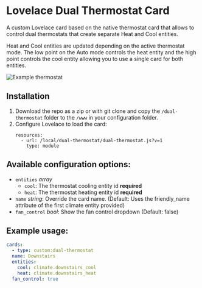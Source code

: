 # Lovelace Dual Thermostat Card

A custom Lovelace card based on the native thermostat card that allows to control dual thermostats that create separate Heat and Cool entities. 

Heat and Cool entities are updated depending on the active thermostat mode. The low point on the Auto mode controls the heat entity and the high point controls the cool entity allowing you to use a single card for both entities. 

![Example thermostat](https://github.com/enriqg9/dual-thermostat/raw/master/dual-thermostat.png)

## Installation

1. Download the repo as a zip or with git clone and copy the `/dual-thermostat` folder to the `/www` in your configuration folder.
2. Configure Lovelace to load the card:
    ```
    resources:
      - url: /local/dual-thermostat/dual-thermostat.js?v=1
        type: module
    ```

## Available configuration options:

* `entities` *array*
	* `cool`: The thermostat cooling entity id **required**
	* `heat`: The thermostat heating entity id **required**
* `name` *string*: Override the card name. (Default: Uses the friendly_name attribute of the first climate entity provided)
* `fan_control` *bool*: Show the fan control dropdown (Default: false)

## Example usage:

```yaml
cards:
  - type: custom:dual-thermostat
  name: Downstairs
  entities:
    cool: climate.downstairs_cool
    heat: climate.downstairs_heat
  fan_control: true
```